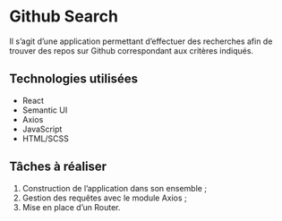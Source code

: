 # Github Search

Il s’agit d’une application permettant d’effectuer des recherches afin de trouver des repos sur Github correspondant aux critères indiqués.

## Technologies utilisées

- React
- Semantic UI
- Axios
- JavaScript
- HTML/SCSS

## Tâches à réaliser

1. Construction de l’application dans son ensemble ;
2. Gestion des requêtes avec le module Axios ;
3. Mise en place d’un Router.
